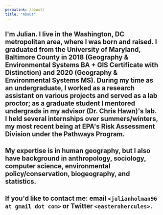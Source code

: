 ```yaml
---
permalink: /about/
title: "About"
---
```


## I'm Julian. I live in the Washington, DC metropolitan area, where I was born and raised. I graduated from the University of Maryland, Baltimore County in 2018 (Geography & Environmental Systems BA + GIS Certificate with Distinction) and 2020 (Geography & Environmental Systems MS). During my time as an undergraduate, I worked as a research assistant on various projects and served as a lab proctor; as a graduate student I mentored undergrads in my advisor (Dr. Chris Hawn)'s lab. I held several internships over summers/winters, my most recent being at EPA's Risk Assessment Division under the Pathways Program.

## My expertise is in human geography, but I also have background in anthropology, sociology, computer science, environmental policy/conservation, biogeography, and statistics.

## If you'd like to contact me: email `<julianholman96 at gmail dot com>` or Twitter `<easternhercules>`.
